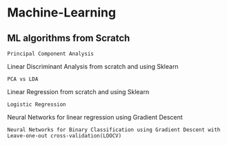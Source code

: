 # Machine-Learning
## ML algorithms from Scratch


``` 
Principal Component Analysis
``` 
Linear Discriminant Analysis from scratch and using Sklearn
``` 
PCA vs LDA
``` 
Linear Regression from scratch and using Sklearn
``` 
Logistic Regression
``` 
Neural Networks for linear regression using Gradient Descent
``` 
Neural Networks for Binary Classification using Gradient Descent with Leave-one-out cross-validation(LOOCV)
```
